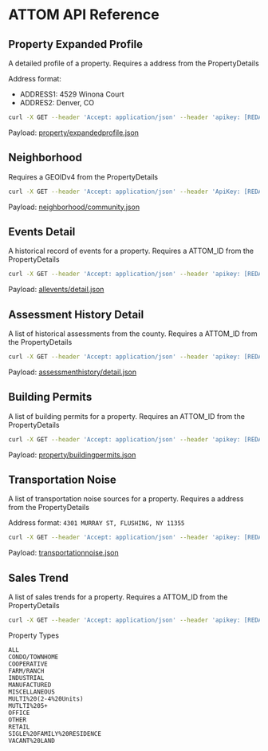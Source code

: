# ATTOM API Reference


## Property Expanded Profile

A detailed profile of a property.  Requires a address from the PropertyDetails

Address format:
 - ADDRESS1: 4529 Winona Court
 - ADDRES2: Denver, CO

```bash
curl -X GET --header 'Accept: application/json' --header 'apikey: [REDACTED]' --header 'accept: application/json' 'https://api.gateway.attomdata.com/propertyapi/v1.0.0/property/expandedprofile?address1=[ADDRESS1]&address2=[ADDRESS2]'
```

Payload: <a href="property/expandedprofile.json">property/expandedprofile.json</a>


## Neighborhood

Requires a GEOIDv4 from the PropertyDetails

```bash
curl -X GET --header 'Accept: application/json' --header 'ApiKey: [REDACTED]' --header 'accept: application/json' 'https://api.gateway.attomdata.com/v4/neighborhood/community?geoIdv4=[GEOIDv4]'
```

Payload: <a href="neighborhood/community.json">neighborhood/community.json</a>

## Events Detail

A historical record of events for a property.  Requires a ATTOM_ID from the PropertyDetails

```bash
curl -X GET --header 'Accept: application/json' --header 'apikey: [REDACTED]' --header 'accept: application/json' 'https://api.gateway.attomdata.com/propertyapi/v1.0.0/allevents/detail?id=[ATTOM_ID]'
```

Payload: <a href="allevents/detail.json">allevents/detail.json</a>

## Assessment History Detail

A list of historical assessments from the county.  Requires a ATTOM_ID from the PropertyDetails

```bash
curl -X GET --header 'Accept: application/json' --header 'apikey: [REDACTED]' --header 'accept: application/json' 'https://api.gateway.attomdata.com/propertyapi/v1.0.0/assessmenthistory/detail?attomid=[ATTOM_ID]'
```

Payload: <a href="assessmenthistory/detail.json">assessmenthistory/detail.json</a>

## Building Permits

A list of building permits for a property. Requires an ATTOM_ID from the PropertyDetails

```bash
curl -X GET --header 'Accept: application/json' --header 'apikey: [REDACTED]' --header 'accept: application/json' 'https://api.gateway.attomdata.com/propertyapi/v1.0.0/property/buildingpermits?attomid=[ATTOM_ID]'
```

Payload: <a href="property/buildingpermits.json">property/buildingpermits.json</a>

## Transportation Noise

A list of transportation noise sources for a property.  Requires a address from the PropertyDetails 

Address format: `4301 MURRAY ST, FLUSHING, NY 11355`

```bash
curl -X GET --header 'Accept: application/json' --header 'apikey: [REDACTED]' --header 'accept: application/json' 'https://api.gateway.attomdata.com/transportationnoise?address=[ADDRESS]'
```

Payload: <a href="transportationnoise.json">transportationnoise.json</a>

## Sales Trend

A list of sales trends for a property.  Requires a ATTOM_ID from the PropertyDetails

```bash
curl -X GET --header 'Accept: application/json' --header 'apikey: [REDACTED]' --header 'accept: application/json' 'https://api.gateway.attomdata.com/v4/transaction/salestrend?geoIdV4=[GEOIDV4]&interval=yearly&startyear=[STARTYEAR]&endyear=[ENDYEAR]&propertytype=[PROPERTYTYPE]&transfertype=ALL'
```

Property Types
```
ALL
CONDO/TOWNHOME
COOPERATIVE
FARM/RANCH
INDUSTRIAL
MANUFACTURED
MISCELLANEOUS
MULTI%20(2-4%20Units)
MUTLTI%205+
OFFICE
OTHER
RETAIL
SIGLE%20FAMILY%20RESIDENCE
VACANT%20LAND
```